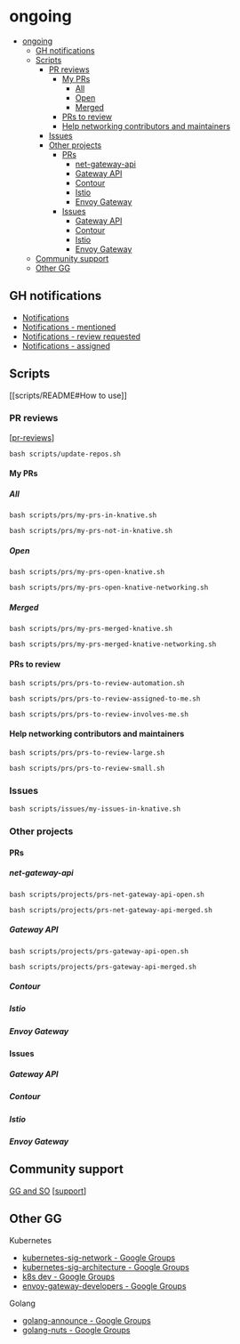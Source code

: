 # ongoing

- [ongoing](#ongoing)
  - [GH notifications](#gh-notifications)
  - [Scripts](#scripts)
    - [PR reviews](#pr-reviews)
      - [My PRs](#my-prs)
        - [All](#all)
        - [Open](#open)
        - [Merged](#merged)
      - [PRs to review](#prs-to-review)
      - [Help networking contributors and maintainers](#help-networking-contributors-and-maintainers)
    - [Issues](#issues)
    - [Other projects](#other-projects)
      - [PRs](#prs)
        - [net-gateway-api](#net-gateway-api)
        - [Gateway API](#gateway-api)
        - [Contour](#contour)
        - [Istio](#istio)
        - [Envoy Gateway](#envoy-gateway)
      - [Issues](#issues-1)
        - [Gateway API](#gateway-api-1)
        - [Contour](#contour-1)
        - [Istio](#istio-1)
        - [Envoy Gateway](#envoy-gateway-1)
  - [Community support](#community-support)
  - [Other GG](#other-gg)



## GH notifications
- [Notifications](https://github.com/notifications?query=is%3Aunread)
- [Notifications - mentioned](https://github.com/notifications?query=reason%3Amention)
- [Notifications - review requested](https://github.com/notifications?query=reason%3Areview-requested)
- [Notifications - assigned](https://github.com/notifications?query=reason%3Aassign)

## Scripts
[[scripts/README#How to use]]
### PR reviews
[[pr-reviews]]
```
bash scripts/update-repos.sh
```

#### My PRs
##### All
```
bash scripts/prs/my-prs-in-knative.sh
```
```
bash scripts/prs/my-prs-not-in-knative.sh
```

##### Open
```
bash scripts/prs/my-prs-open-knative.sh
```
```
bash scripts/prs/my-prs-open-knative-networking.sh
```

##### Merged
```
bash scripts/prs/my-prs-merged-knative.sh
```
```
bash scripts/prs/my-prs-merged-knative-networking.sh
```

#### PRs to review
```
bash scripts/prs/prs-to-review-automation.sh
```
```
bash scripts/prs/prs-to-review-assigned-to-me.sh
```
```
bash scripts/prs/prs-to-review-involves-me.sh
```
#### Help networking contributors and maintainers
```
bash scripts/prs/prs-to-review-large.sh
```
```
bash scripts/prs/prs-to-review-small.sh
```

### Issues
```
bash scripts/issues/my-issues-in-knative.sh
```

### Other projects
#### PRs
##### net-gateway-api
```
bash scripts/projects/prs-net-gateway-api-open.sh
```
```
bash scripts/projects/prs-net-gateway-api-merged.sh
```
##### Gateway API
```
bash scripts/projects/prs-gateway-api-open.sh
```
```
bash scripts/projects/prs-gateway-api-merged.sh
```

##### Contour

##### Istio

##### Envoy Gateway

#### Issues
##### Gateway API
##### Contour

##### Istio

##### Envoy Gateway

## Community support
[GG and SO](https://raindrop.io/carlisia/community-support-24917036) [[support]]

## Other GG
Kubernetes
- [kubernetes-sig-network - Google Groups](https://groups.google.com/g/kubernetes-sig-network)
- [kubernetes-sig-architecture - Google Groups](https://groups.google.com/g/kubernetes-sig-architecture)
- [k8s dev - Google Groups](https://groups.google.com/a/kubernetes.io/g/dev)
- [envoy-gateway-developers - Google Groups](https://groups.google.com/g/envoy-gateway-developers)

Golang
- [golang-announce - Google Groups](https://groups.google.com/g/golang-announce)
- [golang-nuts - Google Groups](https://groups.google.com/g/golang-nuts)

[//begin]: # "Autogenerated link references for markdown compatibility"
[scripts/README]: ../scripts/README.md "scripts"
[pr-reviews]: ../contributions/pr-reviews.md "pr reviews"
[support]: support.md "support"
[//end]: # "Autogenerated link references"
